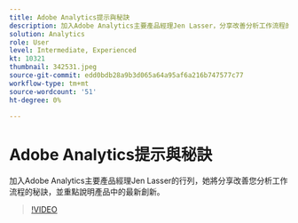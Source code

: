 ```yaml
---
title: Adobe Analytics提示與秘訣
description: 加入Adobe Analytics主要產品經理Jen Lasser，分享改善分析工作流程的相關秘訣，並著重介紹最新的創新技術
solution: Analytics
role: User
level: Intermediate, Experienced
kt: 10321
thumbnail: 342531.jpeg
source-git-commit: edd0bdb28a9b3d065a64a95af6a216b747577c77
workflow-type: tm+mt
source-wordcount: '51'
ht-degree: 0%

---
```


# Adobe Analytics提示與秘訣

加入Adobe Analytics主要產品經理Jen Lasser的行列，她將分享改善您分析工作流程的秘訣，並重點說明產品中的最新創新。

>[!VIDEO](https://video.tv.adobe.com/v/342531/?quality=12&learn=on)
